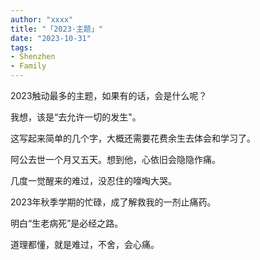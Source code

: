 ```yaml
---
author: "xxxx"
title: "「2023·主题」"
date: "2023-10-31"
tags:  
- Shenzhen
- Family
---
```


2023触动最多的主题，如果有的话，会是什么呢？

我想，该是“去允许一切的发生"。

这写起来简单的几个字，大概还需要花费余生去体会和学习了。

阿公去世一个月又五天。想到他，心依旧会隐隐作痛。

几度一觉醒来的难过，没忍住的嚎啕大哭。

2023年秋季学期的忙碌，成了解救我的一剂止痛药。

明白“生老病死”是必经之路。

道理都懂，就是难过，不舍，会心痛。




